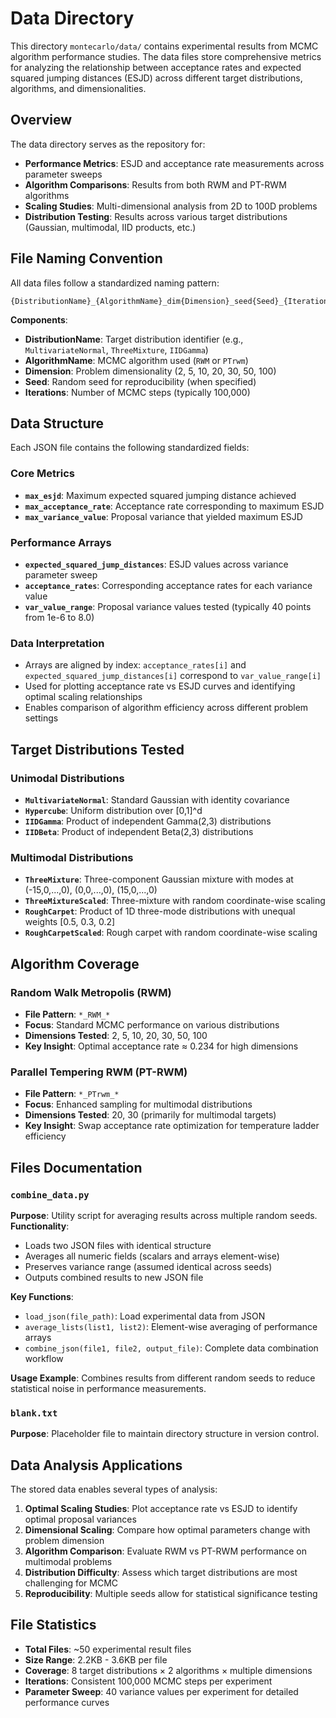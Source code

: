 # Data Directory

This directory `montecarlo/data/` contains experimental results from MCMC algorithm performance studies. The data files store comprehensive metrics for analyzing the relationship between acceptance rates and expected squared jumping distances (ESJD) across different target distributions, algorithms, and dimensionalities.

## Overview

The data directory serves as the repository for:
- **Performance Metrics**: ESJD and acceptance rate measurements across parameter sweeps
- **Algorithm Comparisons**: Results from both RWM and PT-RWM algorithms
- **Scaling Studies**: Multi-dimensional analysis from 2D to 100D problems
- **Distribution Testing**: Results across various target distributions (Gaussian, multimodal, IID products, etc.)

## File Naming Convention

All data files follow a standardized naming pattern:
```
{DistributionName}_{AlgorithmName}_dim{Dimension}_seed{Seed}_{Iterations}iters.json
```

**Components**:
- **DistributionName**: Target distribution identifier (e.g., `MultivariateNormal`, `ThreeMixture`, `IIDGamma`)
- **AlgorithmName**: MCMC algorithm used (`RWM` or `PTrwm`)
- **Dimension**: Problem dimensionality (2, 5, 10, 20, 30, 50, 100)
- **Seed**: Random seed for reproducibility (when specified)
- **Iterations**: Number of MCMC steps (typically 100,000)

## Data Structure

Each JSON file contains the following standardized fields:

### Core Metrics
- **`max_esjd`**: Maximum expected squared jumping distance achieved
- **`max_acceptance_rate`**: Acceptance rate corresponding to maximum ESJD
- **`max_variance_value`**: Proposal variance that yielded maximum ESJD

### Performance Arrays
- **`expected_squared_jump_distances`**: ESJD values across variance parameter sweep
- **`acceptance_rates`**: Corresponding acceptance rates for each variance value
- **`var_value_range`**: Proposal variance values tested (typically 40 points from 1e-6 to 8.0)

### Data Interpretation
- Arrays are aligned by index: `acceptance_rates[i]` and `expected_squared_jump_distances[i]` correspond to `var_value_range[i]`
- Used for plotting acceptance rate vs ESJD curves and identifying optimal scaling relationships
- Enables comparison of algorithm efficiency across different problem settings

## Target Distributions Tested

### Unimodal Distributions
- **`MultivariateNormal`**: Standard Gaussian with identity covariance
- **`Hypercube`**: Uniform distribution over [0,1]^d
- **`IIDGamma`**: Product of independent Gamma(2,3) distributions
- **`IIDBeta`**: Product of independent Beta(2,3) distributions

### Multimodal Distributions
- **`ThreeMixture`**: Three-component Gaussian mixture with modes at (-15,0,...,0), (0,0,...,0), (15,0,...,0)
- **`ThreeMixtureScaled`**: Three-mixture with random coordinate-wise scaling
- **`RoughCarpet`**: Product of 1D three-mode distributions with unequal weights [0.5, 0.3, 0.2]
- **`RoughCarpetScaled`**: Rough carpet with random coordinate-wise scaling

## Algorithm Coverage

### Random Walk Metropolis (RWM)
- **File Pattern**: `*_RWM_*`
- **Focus**: Standard MCMC performance on various distributions
- **Dimensions Tested**: 2, 5, 10, 20, 30, 50, 100
- **Key Insight**: Optimal acceptance rate ≈ 0.234 for high dimensions

### Parallel Tempering RWM (PT-RWM)
- **File Pattern**: `*_PTrwm_*`
- **Focus**: Enhanced sampling for multimodal distributions
- **Dimensions Tested**: 20, 30 (primarily for multimodal targets)
- **Key Insight**: Swap acceptance rate optimization for temperature ladder efficiency

## Files Documentation

### `combine_data.py`
**Purpose**: Utility script for averaging results across multiple random seeds.
**Functionality**:
- Loads two JSON files with identical structure
- Averages all numeric fields (scalars and arrays element-wise)
- Preserves variance range (assumed identical across seeds)
- Outputs combined results to new JSON file

**Key Functions**:
- `load_json(file_path)`: Load experimental data from JSON
- `average_lists(list1, list2)`: Element-wise averaging of performance arrays
- `combine_json(file1, file2, output_file)`: Complete data combination workflow

**Usage Example**: Combines results from different random seeds to reduce statistical noise in performance measurements.

### `blank.txt`
**Purpose**: Placeholder file to maintain directory structure in version control.

## Data Analysis Applications

The stored data enables several types of analysis:

1. **Optimal Scaling Studies**: Plot acceptance rate vs ESJD to identify optimal proposal variances
2. **Dimensional Scaling**: Compare how optimal parameters change with problem dimension
3. **Algorithm Comparison**: Evaluate RWM vs PT-RWM performance on multimodal problems
4. **Distribution Difficulty**: Assess which target distributions are most challenging for MCMC
5. **Reproducibility**: Multiple seeds allow for statistical significance testing

## File Statistics

- **Total Files**: ~50 experimental result files
- **Size Range**: 2.2KB - 3.6KB per file
- **Coverage**: 8 target distributions × 2 algorithms × multiple dimensions
- **Iterations**: Consistent 100,000 MCMC steps per experiment
- **Parameter Sweep**: 40 variance values per experiment for detailed performance curves